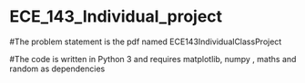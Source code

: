 # ECE_143_Individual_project

#The problem statement is the pdf named ECE143IndividualClassProject

#The code is written in Python 3 and requires matplotlib, numpy , maths and random as dependencies
 
